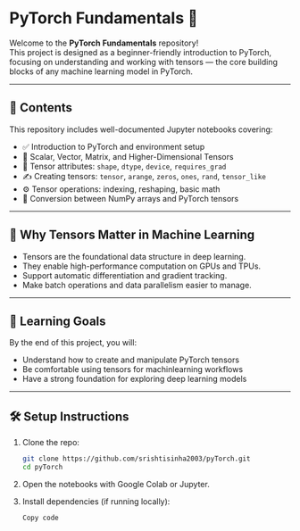# PyTorch Fundamentals 🚀

Welcome to the **PyTorch Fundamentals** repository!  
This project is designed as a beginner-friendly introduction to PyTorch, focusing on understanding and working with tensors — the core building blocks of any machine learning model in PyTorch.

---

## 📘 Contents

This repository includes well-documented Jupyter notebooks covering:

- ✅ Introduction to PyTorch and environment setup  
- 🔢 Scalar, Vector, Matrix, and Higher-Dimensional Tensors  
- 🔵 Tensor attributes: `shape`, `dtype`, `device`, `requires_grad`  
- ✍️ Creating tensors: `tensor`, `arange`, `zeros`, `ones`, `rand`, `tensor_like`  
- ⚙️ Tensor operations: indexing, reshaping, basic math  
- 🔁 Conversion between NumPy arrays and PyTorch tensors  

---

## 🚀 Why Tensors Matter in Machine Learning

- Tensors are the foundational data structure in deep learning.  
- They enable high-performance computation on GPUs and TPUs.  
- Support automatic differentiation and gradient tracking.  
- Make batch operations and data parallelism easier to manage.

---

## 🧠 Learning Goals

By the end of this project, you will:

- Understand how to create and manipulate PyTorch tensors  
- Be comfortable using tensors for machinlearning workflows  
- Have a strong foundation for exploring deep learning models

---
## 🛠️ Setup Instructions

1. Clone the repo:
   ```bash
   git clone https://github.com/srishtisinha2003/pyTorch.git
   cd pyTorch
   ```
2. Open the notebooks with Google Colab or Jupyter.

3. Install dependencies (if running locally):

    ```bash
    Copy code
    ```
   
